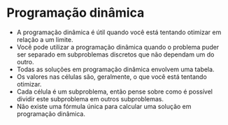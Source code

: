 # Programação dinâmica
- A programação dinâmica é útil quando você está tentando otimizar em relação a um limite.
- Você pode utilizar a programação dinâmica quando o problema puder ser separado em subproblemas discretos que não dependam um do outro.
- Todas as soluções em programação dinâmica envolvem uma tabela.
- Os valores nas células são, geralmente, o que você está tentando otimizar.
- Cada célula é um subproblema, então pense sobre como é possível dividir este subproblema em outros subproblemas.
- Não existe uma fórmula única para calcular uma solução em programação dinâmica.

